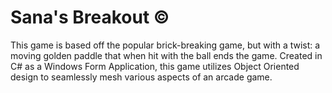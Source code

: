 # Sana's Breakout ©
This game is based off the popular brick-breaking game, but with a twist: a moving golden paddle that when hit with the ball ends the game. Created in C# as a Windows Form Application, this game utilizes Object Oriented design to seamlessly mesh various aspects of an arcade game. 

